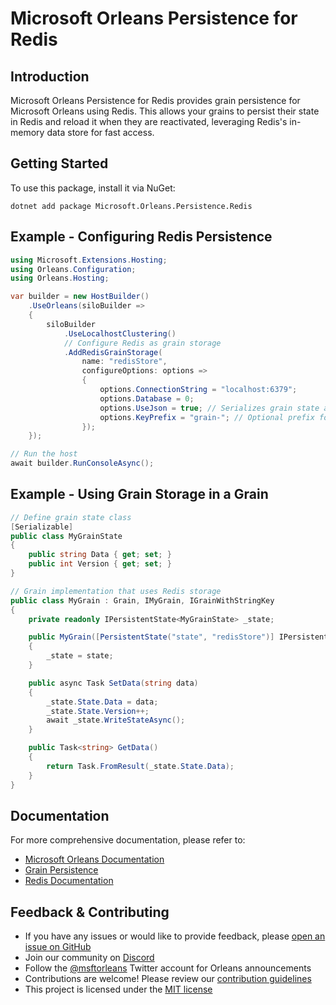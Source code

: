 # Microsoft Orleans Persistence for Redis

## Introduction
Microsoft Orleans Persistence for Redis provides grain persistence for Microsoft Orleans using Redis. This allows your grains to persist their state in Redis and reload it when they are reactivated, leveraging Redis's in-memory data store for fast access.

## Getting Started
To use this package, install it via NuGet:

```shell
dotnet add package Microsoft.Orleans.Persistence.Redis
```

## Example - Configuring Redis Persistence
```csharp
using Microsoft.Extensions.Hosting;
using Orleans.Configuration;
using Orleans.Hosting;

var builder = new HostBuilder()
    .UseOrleans(siloBuilder =>
    {
        siloBuilder
            .UseLocalhostClustering()
            // Configure Redis as grain storage
            .AddRedisGrainStorage(
                name: "redisStore",
                configureOptions: options =>
                {
                    options.ConnectionString = "localhost:6379";
                    options.Database = 0;
                    options.UseJson = true; // Serializes grain state as JSON
                    options.KeyPrefix = "grain-"; // Optional prefix for Redis keys
                });
    });

// Run the host
await builder.RunConsoleAsync();
```

## Example - Using Grain Storage in a Grain
```csharp
// Define grain state class
[Serializable]
public class MyGrainState
{
    public string Data { get; set; }
    public int Version { get; set; }
}

// Grain implementation that uses Redis storage
public class MyGrain : Grain, IMyGrain, IGrainWithStringKey
{
    private readonly IPersistentState<MyGrainState> _state;

    public MyGrain([PersistentState("state", "redisStore")] IPersistentState<MyGrainState> state)
    {
        _state = state;
    }

    public async Task SetData(string data)
    {
        _state.State.Data = data;
        _state.State.Version++;
        await _state.WriteStateAsync();
    }

    public Task<string> GetData()
    {
        return Task.FromResult(_state.State.Data);
    }
}
```

## Documentation
For more comprehensive documentation, please refer to:
- [Microsoft Orleans Documentation](https://docs.microsoft.com/dotnet/orleans/)
- [Grain Persistence](https://learn.microsoft.com/en-us/dotnet/orleans/grains/grain-persistence)
- [Redis Documentation](https://redis.io/documentation)

## Feedback & Contributing
- If you have any issues or would like to provide feedback, please [open an issue on GitHub](https://github.com/dotnet/orleans/issues)
- Join our community on [Discord](https://aka.ms/orleans-discord)
- Follow the [@msftorleans](https://twitter.com/msftorleans) Twitter account for Orleans announcements
- Contributions are welcome! Please review our [contribution guidelines](https://github.com/dotnet/orleans/blob/main/CONTRIBUTING.md)
- This project is licensed under the [MIT license](https://github.com/dotnet/orleans/blob/main/LICENSE)